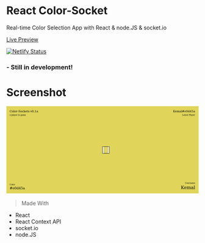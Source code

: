 # React Color-Socket 
Real-time Color Selection App with React &amp; node.JS &amp; socket.io

[Live Preview](https://kodluyoruz-kemal-tarhan-color-socket.netlify.app/)

[![Netlify Status](https://api.netlify.com/api/v1/badges/92f69da6-a1c1-4940-a92b-416ba7b8bf40/deploy-status)](https://app.netlify.com/sites/kodluyoruz-kemal-tarhan-color-socket/deploys)

### - Still in development!

# Screenshot
![](./static/images/screenshot.png)

> Made With
- React
- React Context API
- socket.io
- node.JS